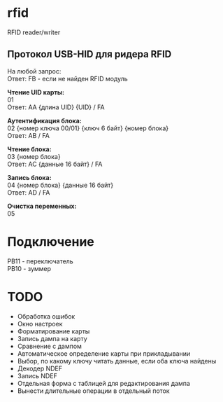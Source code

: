 # rfid
RFID reader/writer

## Протокол USB-HID для ридера RFID

На любой запрос:    
Ответ: FB - если не найден RFID модуль


**Чтение UID карты:**    
01    
Ответ: AA {длина UID} {UID} / FA

**Аутентификация блока:**    
02 {номер ключа 00/01} {ключ 6 байт} {номер блока}    
Ответ: AB / FA

**Чтение блока:**    
03 {номер блока}    
Ответ: AC {данные 16 байт} / FA

**Запись блока:**    
04 {номер блока} {данные 16 байт}    
Ответ: AD / FA

**Очистка переменных:**    
05

# Подключение

PB11 - переключатель    
PB10 - зуммер    

# TODO

* Обработка ошибок
* Окно настроек
* Форматирование карты
* Запись дампа на карту
* Сравнение с дампом
* Автоматическое определение карты при прикладывании
* Выбор, по какому ключу читать данные, если оба ключа найдены
* Декодер NDEF
* Запись NDEF
* Отдельная форма с таблицей для редактирования дампа
* Вынести длительные операции в отдельный поток
